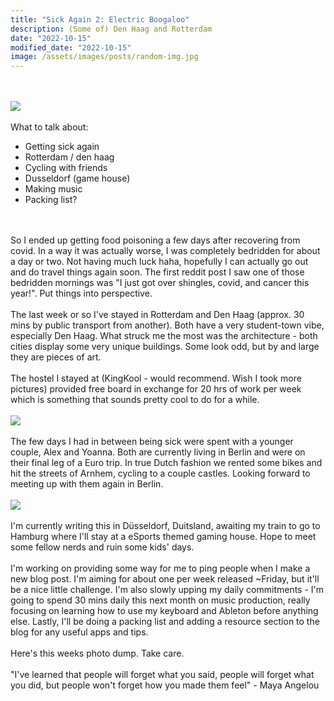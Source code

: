 ```yaml
---
title: "Sick Again 2: Electric Boogaloo"
description: (Some of) Den Haag and Rotterdam
date: "2022-10-15"
modified_date: "2022-10-15"
image: /assets/images/posts/random-img.jpg
---
```

\
\
![](/assets/images/posts/post-3/architecture.jpg)
\
\
What to talk about:
- Getting sick again
- Rotterdam / den haag
- Cycling with friends
- Dusseldorf (game house)
- Making music
- Packing list?

\
\
So I ended up getting food poisoning a few days after recovering from covid. In a way it was actually worse, I was completely bedridden for about a day or two. Not having much luck haha, hopefully I can actually go out and do travel things again soon. The first reddit post I saw one of those bedridden mornings was "I just got over shingles, covid, and cancer this year!". Put things into perspective. 
\
\
The last week or so I've stayed in Rotterdam and Den Haag (approx. 30 mins by public transport from another). Both have a very student-town vibe, especially Den Haag. What struck me the most was the architecture - both cities display some very unique buildings. Some look odd, but by and large they are pieces of art. 
\
\
The hostel I stayed at (KingKool - would recommend. Wish I took more pictures) provided free board in exchange for 20 hrs of work per week which is something that sounds pretty cool to do for a while.
\
\
![](/assets/images/posts/post-3/bar.jpg)
\
\
The few days I had in between being sick were spent with a younger couple, Alex and Yoanna. Both are currently living in Berlin and were on their final leg of a Euro trip. In true Dutch fashion we rented some bikes and hit the streets of Arnhem, cycling to a couple castles. Looking forward to meeting up with them again in Berlin.
\
\
![](/assets/images/posts/post-3/friends-2.jpg)
\
\
I'm currently writing this in Düsseldorf, Duitsland, awaiting my train to go to Hamburg where I'll stay at a eSports themed gaming house. Hope to meet some fellow nerds and ruin some kids' days.
\
\
I'm working on providing some way for me to ping people when I make a new blog post. I'm aiming for about one per week released ~Friday, but it'll be a nice little challenge. I'm also slowly upping my daily commitments - I'm going to spend 30 mins daily this next month on music production, really focusing on learning how to use my keyboard and Ableton before anything else. Lastly, I'll be doing a packing list and adding a resource section to the blog for any useful apps and tips.
\
\
Here's this weeks photo dump. Take care. 
\
\
"I've learned that people will forget what you said, people will forget what you did, but people won't forget how you made them feel" - Maya Angelou
